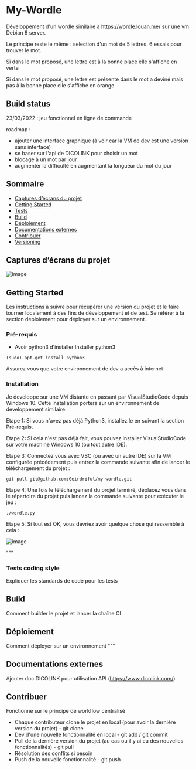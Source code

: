 # My-Wordle

Développement d'un wordle similaire à https://wordle.louan.me/ sur une vm Debian 8 server. 

Le principe reste le même : selection d'un mot de 5 lettres. 6 essais pour trouver le mot.

Si dans le mot proposé, une lettre est à la bonne place elle s'affiche en verte

Si dans le mot proposé, une lettre est présente dans le mot a deviné mais pas à la bonne place elle s'affiche en orange

## Build status

23/03/2022 : jeu fonctionnel en ligne de commande

roadmap :
- ajouter une interface graphique (à voir car la VM de dev est une version sans interface)
- se baser sur l'api de DICOLINK pour choisir un mot
- blocage à un mot par jour
- augmenter la difficulté en augmentant la longueur du mot du jour

## Sommaire

* [Captures d’écrans du projet](#Captures-décrans-du-projet)
* [Getting Started](#Getting-Started)
* [Tests](#Tests)
* [Build](#Build)
* [Déploiement](#Déploiement)
* [Documentations externes](#Documentations-externes)
* [Contribuer](#Contribuer)
* [Versioning](#Versioning)

## Captures d’écrans du projet

![image](https://user-images.githubusercontent.com/66006065/159879682-93925fb2-3c95-4f82-b62a-0f410c0a601c.png)

## Getting Started

Les instructions à suivre pour récupérer une version du projet et le faire tourner localement à des fins de développement et de test. Se référer à la section déploiement pour déployer sur un environnement. 

### Pré-requis
- Avoir python3 d'installer
 Installer python3
 ```
 (sudo) apt-get install python3
 ```
 
 Assurez vous que votre environnement de dev a accès à internet
 
### Installation

Je developpe sur une VM distante en passant par VisualStudioCode depuis Windows 10. Cette installation portera sur un environnement de developpement similaire.

Etape 1:
Si vous n'avez pas déjà Python3, installez le en suivant la section Pré-requis.

Etape 2:
Si cela n'est pas déjà fait, vous pouvez installer VisualStudioCode sur votre machine Windows 10 (ou tout autre IDE).

Etape 3:
Connectez vous avec VSC (ou avec un autre IDE) sur la VM configurée précédement puis entrez la commande suivante afin de lancer le téléchargement du projet :
```
git pull git@github.com:Geirdriful/my-wordle.git
```

Etape 4:
Une fois le téléchargement du projet terminé, déplacez vous dans le répertoire du projet puis lancez la commande suivante pour exécuter le jeu :
```
./wordle.py
```

Etape 5:
Si tout est OK, vous devriez avoir quelque chose qui ressemble à cela :

![image](https://user-images.githubusercontent.com/66006065/159884868-94b5250e-22b5-431b-9b25-63a195a1169d.png)


"""
### Tests coding style

Expliquer les standards de code pour les tests

## Build

Comment builder le projet et lancer la chaîne CI

## Déploiement

Comment déployer sur un environnement
"""

## Documentations externes

Ajouter doc DICOLINK pour utilisation API (https://www.dicolink.com/)

## Contribuer
Fonctionne sur le principe de workflow centralisé

- Chaque contributeur clone le projet en local (pour avoir la dernière version du projet) - git clone
- Dev d'une nouvelle fonctionnalité en local - git add / git commit
- Pull de la dernière version du projet (au cas ou il y ai eu des nouvelles fonctionnalités) - git pull
- Résolution des conflits si besoin
- Push de la nouvelle fonctionnalité - git push

